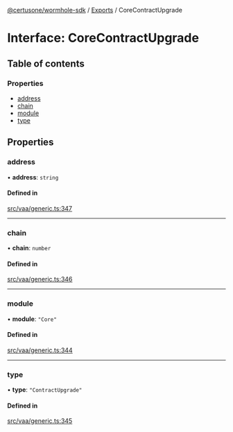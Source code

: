 [@certusone/wormhole-sdk](../README.md) / [Exports](../modules.md) / CoreContractUpgrade

# Interface: CoreContractUpgrade

## Table of contents

### Properties

- [address](CoreContractUpgrade.md#address)
- [chain](CoreContractUpgrade.md#chain)
- [module](CoreContractUpgrade.md#module)
- [type](CoreContractUpgrade.md#type)

## Properties

### address

• **address**: `string`

#### Defined in

[src/vaa/generic.ts:347](https://github.com/wormhole-foundation/wormhole/blob/7bc96a1e/sdk/js/src/vaa/generic.ts#L347)

___

### chain

• **chain**: `number`

#### Defined in

[src/vaa/generic.ts:346](https://github.com/wormhole-foundation/wormhole/blob/7bc96a1e/sdk/js/src/vaa/generic.ts#L346)

___

### module

• **module**: ``"Core"``

#### Defined in

[src/vaa/generic.ts:344](https://github.com/wormhole-foundation/wormhole/blob/7bc96a1e/sdk/js/src/vaa/generic.ts#L344)

___

### type

• **type**: ``"ContractUpgrade"``

#### Defined in

[src/vaa/generic.ts:345](https://github.com/wormhole-foundation/wormhole/blob/7bc96a1e/sdk/js/src/vaa/generic.ts#L345)

